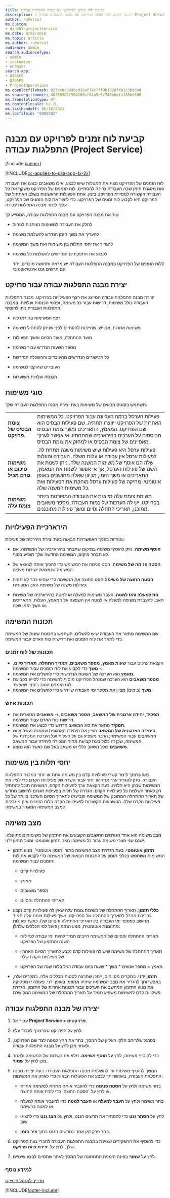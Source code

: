 ```yaml
---
title: קביעת לוח זמנים לפרויקט עם מבנה התפלגות עבודה
description: כיצד לקבוע לוח זמנים לפרויקט עם מבנה התפלגות עבודה ב- Project Service
author: ruhercul
ms.custom:
- dyn365-projectservice
ms.date: 8/03/2018
ms.topic: article
ms.author: ruhercul
audience: Admin
search.audienceType:
- admin
- customizer
- enduser
search.app:
- D365CE
- D365PS
- ProjectOperations
ms.openlocfilehash: 027bcbc8995ed39af78c7ff9b1028f401c3b0d4d
ms.sourcegitcommit: 40f68387f594180af64a5e5c748b6efa188bd300
ms.translationtype: HT
ms.contentlocale: he-IL
ms.lasthandoff: 05/10/2021
ms.locfileid: "6008582"
---
```

# <a name="schedule-a-project-with-a-work-breakdown-structure-project-service"></a>קביעת לוח זמנים לפרויקט עם מבנה התפלגות עבודה (Project Service)

[!include [banner](../includes/psa-now-project-operations.md)]

[!INCLUDE[cc-applies-to-psa-app-1x-2x](../includes/cc-applies-to-psa-app-1x-2x.md)]

לוח הזמנים של הפרויקט מציג את המטלות שיש לבצע, אילו משאבים יבצעו את העבודה ואת מסגרת הזמן שבה העבודה צריכה להסתיים. לוח הזמנים של הפרויקט משקף את כל העבודה הקשורה למסירת הפרויקט בזמן. אחת הפעולות הראשונות בשלב האתחול של הפרויקט היא לקבוע לוח זמנים של הפרויקט. כדי ליצור את לוח הזמנים של הפרויקט, עליך ליצור מבנה התפלגות עבודה.  
  
 צור את מבנה הפרויקט עם מבנה התפלגות עבודה, המסייע לך:  
  
- לחלק את העבודה למשימות הניתנות לניהול  
  
- להעריך את משך הזמן הנדרש להשלמת משימה  
  
- להגדיר את יחסי התלות בין משימות ואת משך המשימה  
  
- לקבוע את התפקידים הנדרשים להשלמת כל משימה  
  
  ללוח הזמנים של הפרויקט במבנה התפלגות העבודה יש מראה ותחושה מוכרים, יחד עם תרשים גנט אינטראקטיבי.  
  
## <a name="create-a-work-breakdown-structure-for-a-project"></a>יצירת מבנה התפלגות עבודה עבור פרויקט  
 יצירת מבנה התפלגות עבודה המייצג את רצף הפעילויות בפרויקט. מבנה התפלגות העבודה כולל משימות, דרישות עבור כל משימה, ופרטי הכנסות ועלויות. במבנה התפלגות העבודה ניתן להוסיף:  
  
-   רצף המשימות בהירארכיה  
  
-   משימות אחרות, אם יש, שחייבות להסתיים לפני שניתן להתחיל משימה  
  
-   מועד ההתחלה, מועד הסיום ומשך הפעילות  
  
-   מספר השעות הנדרש עבור משימה  
  
-   כל הכישורים הנדרשים מהעובדים וההשכלה הנדרשת  
  
-   העובדים שהוקצו למשימה  
  
-   הכנסה ועלויות משוערות  
  
## <a name="task-types"></a>סוגי משימות  
תשתמש בסוגים הבאים של משימות בעת יצירת מבנה התפלגות העבודה שלך:  

| | | 
|---------------------------------------|-----------------------------------------------------------------| 
| **צומת הבסיס של פרויקט**. | פעילות הערסל ברמה העליונה עבור הפרויקט. כל המשימות האחרות של הפרויקט ייווצרו תחתיה. שם פעילות הבסיס הוא שם הפרויקט. המאמץ, התאריכים ומשך צומת הבסיס מבוססים על הערכים בהירארכיה שמתחתיו. אי אפשר לערוך מאפיינים של צומת הבסיס או למחוק את צומת הבסיס. | 
| **משימות סיכום או גורם מכיל**. | פעילות ערסל היא פעילות שיש משימות משנה מתחת לה. לפעילות ערסל אין עבודה או עלות משלה. העבודה והעלות שלה הם אוסף של משימות המשנה שלה. ניתן לשנות את השם של פעילות הערסל, אך אי אפשר לשנות את המאמץ, התאריכים או משך הזמן, מכיוון שאלה מחושבים באופן אוטומטי. מחיקה של פעילות ערסל מוחקת את הפעילות ואת כל משימות המשנה שלה.|  
| **משימות צומת עלה** | משימת צומת עלה מייצגת את העבודה המפורטת ביותר בפרויקט. יש לה הערכות של כמות העבודה, מספר משאבים מתוכנן, תאריכי התחלה וסיום ומשך פעילות מתוכננים.|

  
## <a name="task-hierarchy"></a>הירארכיית הפעילויות  
 עומדות בפניך האפשרויות הבאות בעת יצירת היררכיה של פעילות:  
  
- **הוסף משימה**.   ניתן להוסיף משימה במיקום שתבחר בהירארכיה של המשימה. אם לא תבחר מיקום, המשימה החדשה שלך תופיע בסוף.  
  
- **הסטה פנימה של משימה**.   הסט פנימה את המשימש כדי להפוך אותה לצאצא של המשימה שנמצאת ישירות מעליה.  
  
- **הסטה החוצה של משימה**   הסט החוצה את המשימה כדי שהיא כבר לא תהיה פעילות משנה של משימת האב המקורית.  
  
- **הזז למעלה והזז למטה**.   העבר משימות למעלה או למטה בהירארכיה של משימת האב. להעברת משימה למעלה או למטה אין השפעה על המאמץ, העלות, התאריכים או משך הזמן שלה.  
  
## <a name="task-attributes"></a>תכונות המשימה  
 שם המשימה מתאר את העבודה שיש להשלים. השתמש בתכונות שונות של המשימה כדי לתאר את לוח הזמנים ואת דרישות כוח האדם עבור המשימה.  
  
### <a name="schedule-attributes"></a>תכונות של לוח זמנים

 - הקצאת ערכים עבור **שעות מאמץ**, **מספר משאבים**, **תאריך התחלה**, **תאריך סיום**, ו- **משך** כדי לקבוע את לוח הזמנים עבור המשימה. 
 - **מאמץ** הוא הערכה של השעות הנדרשות כדי להשלים את המשימה.
 - **מספר משאבים** הוא הערכה שמנהל הפרויקט מוסיף למשימה כדי לסייע בקביעת לוח הזמנים הטוב ביותר שאפשר. 
 - **משך** (בימים) מציין את מספר ימי העבודה שיידרש כדי להשלים את המשימה.  
  
### <a name="staffing-attributes"></a>תכונות איוש

 - **תפקיד**, **יחידה ארגונית של המשאב**, **מספר משאבים**, ו- **משאבים** מתארים את דרישות כוח האדם עבור המשימה. 
 - **תפקיד** מתאר את סוג המשאב הדרוש כדי לבצע את המשימה. 
 - **היחידה הארגונית של המשאב** מציין את היחידה הארגונית שממנה נעשה איוש המשאבים עבור המשימה; הדבר משפיע גם על העלות ועל הערכת המכירות של המשימה, שכן זה כלול בעת קביעת מחיר המכירה ליחידה עבור המשאב. 
 - **משאבים** כולל משאב כללי או משאב בעל שם כאשר הוא נמצא.  
  
## <a name="task-dependencies"></a>יחסי תלות בין משימות  
 באפשרותך ליצור קשרי פעילויות קדם בין משימה אחת או יותר במבנה התפלגות העבודה. ניתן להגדיר ערך אחד או יותר עבור השדה של פעילויות הקדם כדי לציין את המשימות שבהן היא תלויה. בעת הקצאת ערך לפעילות הקדם, המשימה תוכל להתחיל רק לאחר השלמת כל פעילויות הקדם. הגדרה של תלות בפעילות תגרום לחישוב מחדש של תאריך ההתחלה המתוכנן של המשימה וקביעתו לתאריך הסיום העדכני ביותר של כל פעילויות הקדם שלה. ההשפעות הקשורות לפעילויות הקדם בלוח הזמנים אינן מוגבלות למצב המשימה המוגדר במשימה.  
  
## <a name="task-mode"></a>מצב משימה  
 מצב משימה הוא אחד הגורמים החשובים הקובעים את התזמון של משימות צומת עלה. ישנם שני מצבי משימה עבור כל משימה: מצב תזמון אוטומטי ומצב תזמון ידני.  
  
-   **תזמון אוטומטי**.   בעת הגדרת מצב המשימה בתור 'תזמון אוטומטי', מנוע תזמון המשימות משתמש בכללי תזמון על התכונות הבאות של המשימה כדי לקבוע את לוח הזמנים עבור המשימה:  
  
    -   ‏‏פעילויות קדם  
  
    -   מאמץ  
  
    -   מספר משאבים  
  
    -   תאריכי ההתחלה והסיום  
  
-   **כללי תזמון**.   תאריך ההתחלה של משימת צומת עלה שאין לה פעילויות קדם נקבע כברירת מחדל לתאריך ההתחלה של הפרויקט. משך פעילות צומת עלה תמיד מחושב כמספר ימי העבודה בין תאריכי ההתחלה והסיום שלו. כאשר פעילות מתוזמנת אוטומטית, מנוע התזמון פועל לפי הכללים שלהלן:  
  
    -   תאריכי ההתחלה והסיום של המשימה חייבים תמיד להיות ימי עבודה לפי לוח השנה והתזמון של הפרויקט  
  
    -   תאריך ההתחלה של משימה שיש לה פעילות קדם נקבע לתאריך הסיום האחרון של פעילויות הקדם שלה  
  
    -   מאמץ = מספר אנשים * משך * שעות ביום עבודה רגיל בלוח שנה של הפרויקט  
  
-   **תזמון ידני**.   במקרים מסוימים, ייתכן שתרצה לסטות מכללים אלה. במקרים אלה, באפשרותך להגדיר את מצב המשימה שיהיה מתוזמן באופן ידני. פעולה זו מפסיקה את מנוע התזמון המחשב את הערכים עבור תכונות אחרות של התזמון. הגדרת פעילויות קדם למשימות משפיע תמיד על תאריך ההתחלה של המשימה המקושרת.  
  
## <a name="create-a-work-breakdown-structure"></a>יצירה של מבנה התפלגות עבודה  
  
1.  עבור אל **Project Service > פרויקטים**.  
  
2.  לחץ על הפרויקט שברצונך לעבוד עליו.  
  
3.  בסרגל שלרוחב חלקו העליון של המסך, בחר את החץ למטה לצד שם הפרויקט, ולאחר מכן לחץ על מבנה התפלגות עבודה.  
  
4.  כדי להוסיף משימה, לחץ על **הוסף משימה**. מלא את השדות של המשימה ולאחר מכן לחץ על **שמור**.  
  
5.  המשך להוסיף משימות עד להשלמת מבנה התפלגות העבודה. בעת יצירת מבנה התפלגות העבודה, באפשרותך לבצע את הפעולות הבאות כדי לארגן את המשימות:  
  
    -   בחר משימה ולחץ על **הסטה פנימה** כדי להעביר אותה מתחת למשימה אחרת או לחץ על 'הסטה החוצה' כדי להזיז אותה החוצה.  
  
    -   בחר משימה ולחץ על **העבר למעלה** או **העבר למטה** כדי להעביר אותה למעלה או למטה ברשימה.  
  
    -   לחץ על **הסתר גנט** כדי להסתיר את תרשים הגנט, ולחץ על **הצג גנט** כדי להציגו שוב.  
  
    -   בחר פרק זמן אחר בתרשים הגנט בתוך **ציר הזמן**.  
  
6.  כדי להוסיף את התפקידים שציינת במבנה התפלגות העבודה לחברי צוות הפרויקט שלך, לחץ על **יצירת צוות פרויקט**.  
  
7.  לחץ על **שמור** בפינה הימנית התחתונה של המסך לאחר שתסיים לבצע שינויים.  
  
### <a name="see-also"></a>למידע נוסף  
 [מדריך למנהל פרויקט](../psa/project-manager-guide.md)


[!INCLUDE[footer-include](../includes/footer-banner.md)]